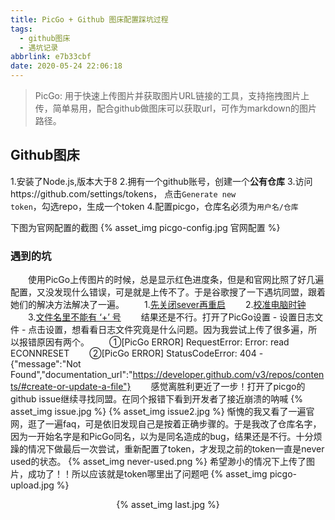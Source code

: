 ```yaml
---
title: PicGo + Github 图床配置踩坑过程
tags:
  - github图床
  - 遇坑记录
abbrlink: e7b33cbf
date: 2020-05-24 22:06:18
---
```

> PicGo: 用于快速上传图片并获取图片URL链接的工具，支持拖拽图片上传，简单易用，配合github做图床可以获取url，可作为markdown的图片路径。
<!-- more -->
## Github图床

1.安装了Node.js,版本大于8
2.拥有一个github账号，创建一个**公有仓库**
3.访问https://github.com/settings/tokens， 点击<code>Generate new token</code>，勾选repo，生成一个token
4.配置picgo，仓库名必须为<code>用户名/仓库</code>

下图为官网配置的截图
{% asset_img picgo-config.jpg 官网配置 %}

### 遇到的坑
&emsp;&emsp;使用PicGo上传图片的时候，总是显示红色进度条，但是和官网比照了好几遍配置，又没发现什么错误，可是就是上传不了。于是谷歌搜了一下遇坑同盟，跟着她们的解决方法解决了一遍。
  &emsp;&emsp;1.[先关闭sever再重启](https://blog.csdn.net/weixin_42932905/article/details/106268022?fps=1&locationNum=2?utm_medium=distribute.pc_relevant.none-task-blog-baidujs-2)
  &emsp;&emsp;2.[校准电脑时钟](https://blog.csdn.net/liuergo/article/details/102630912)
  &emsp;&emsp;3.[文件名里不能有 ‘+’ 号](https://blog.csdn.net/twodogbanana/article/details/95609760)
  &emsp;&emsp;结果还是不行。打开了PicGo设置 - 设置日志文件 - 点击设置，想看看日志文件究竟是什么问题。因为我尝试上传了很多遍，所以报错原因有两个。
  &emsp;&emsp;①[PicGo ERROR] RequestError: Error: read ECONNRESET
  &emsp;&emsp;②[PicGo ERROR] StatusCodeError: 404 - {"message":"Not  Found","documentation_url":"https://developer.github.com/v3/repos/contents/#create-or-update-a-file"}
  &emsp;&emsp;感觉离胜利更近了一步！打开了picgo的github issue继续寻找同盟。在同个报错下看到开发者了接近崩溃的呐喊
   {% asset_img issue.jpg  %}
   {% asset_img issue2.jpg  %}
  惭愧的我又看了一遍官网，逛了一遍faq，可是依旧发现自己是按着正确步骤的。于是我改了仓库名字，因为一开始名字是和PicGo同名，以为是同名造成的bug，结果还是不行。十分烦躁的情况下做最后一次尝试，重新配置了token，才发现之前的token一直是never used的状态。
{% asset_img never-used.png  %}
希望渺小的情况下上传了图片，成功了！！所以应该就是token哪里出了问题吧
  {% asset_img picgo-upload.jpg  %}  
  <center>{% asset_img last.jpg  %}</center>
  
